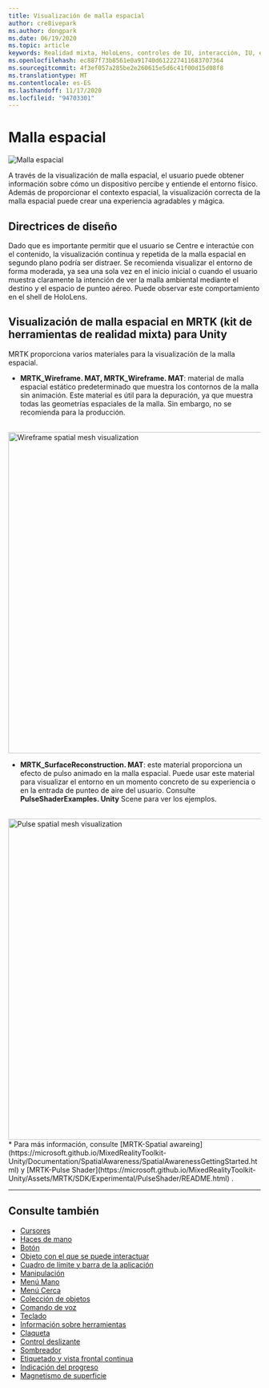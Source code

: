 ```yaml
---
title: Visualización de malla espacial
author: cre8ivepark
ms.author: dongpark
ms.date: 06/19/2020
ms.topic: article
keywords: Realidad mixta, HoloLens, controles de IU, interacción, IU, experiencia de usuario, diseño de la experiencia del usuario, interfaz de usuario espacial, interacción espacial, interfaz de usuario 3D, experiencia en 3D, auriculares
ms.openlocfilehash: ec887f73b8561e0a91740d612227411683707364
ms.sourcegitcommit: 4f3ef057a285be2e260615e5d6c41f00d15d08f8
ms.translationtype: MT
ms.contentlocale: es-ES
ms.lasthandoff: 11/17/2020
ms.locfileid: "94703301"
---
```

# <a name="spatial-mesh"></a>Malla espacial

![Malla espacial](images/MRTK_PulseShader_SpatialMesh.gif)

A través de la visualización de malla espacial, el usuario puede obtener información sobre cómo un dispositivo percibe y entiende el entorno físico. Además de proporcionar el contexto espacial, la visualización correcta de la malla espacial puede crear una experiencia agradables y mágica.  

## <a name="design-guideline"></a>Directrices de diseño
Dado que es importante permitir que el usuario se Centre e interactúe con el contenido, la visualización continua y repetida de la malla espacial en segundo plano podría ser distraer. Se recomienda visualizar el entorno de forma moderada, ya sea una sola vez en el inicio inicial o cuando el usuario muestra claramente la intención de ver la malla ambiental mediante el destino y el espacio de punteo aéreo. Puede observar este comportamiento en el shell de HoloLens.
<br>


## <a name="spatial-mesh-visualization-in-mrtk-mixed-reality-toolkit-for-unity"></a>Visualización de malla espacial en MRTK (kit de herramientas de realidad mixta) para Unity
MRTK proporciona varios materiales para la visualización de la malla espacial.

- **MRTK_Wireframe. MAT, MRTK_Wireframe. MAT**: material de malla espacial estático predeterminado que muestra los contornos de la malla sin animación. Este material es útil para la depuración, ya que muestra todas las geometrías espaciales de la malla. Sin embargo, no se recomienda para la producción.
<br>
<img src="images/SurfaceReconstruction.jpg" alt="Wireframe spatial mesh visualization" width="640px">

- **MRTK_SurfaceReconstruction. MAT**: este material proporciona un efecto de pulso animado en la malla espacial. Puede usar este material para visualizar el entorno en un momento concreto de su experiencia o en la entrada de punteo de aire del usuario. Consulte **PulseShaderExamples. Unity** Scene para ver los ejemplos.
<br>
<img src="images/MRTK_SRMesh_Pulse.jpg" alt="Pulse spatial mesh visualization" width="640px">
* Para más información, consulte [MRTK-Spatial awareing](https://microsoft.github.io/MixedRealityToolkit-Unity/Documentation/SpatialAwareness/SpatialAwarenessGettingStarted.html) y [MRTK-Pulse Shader](https://microsoft.github.io/MixedRealityToolkit-Unity/Assets/MRTK/SDK/Experimental/PulseShader/README.html) .

<br>

---

## <a name="see-also"></a>Consulte también

* [Cursores](cursors.md)
* [Haces de mano](point-and-commit.md)
* [Botón](button.md)
* [Objeto con el que se puede interactuar](interactable-object.md)
* [Cuadro de límite y barra de la aplicación](app-bar-and-bounding-box.md)
* [Manipulación](direct-manipulation.md)
* [Menú Mano](hand-menu.md)
* [Menú Cerca](near-menu.md)
* [Colección de objetos](object-collection.md)
* [Comando de voz](voice-input.md)
* [Teclado](keyboard.md)
* [Información sobre herramientas](tooltip.md)
* [Claqueta](slate.md)
* [Control deslizante](slider.md)
* [Sombreador](shader.md)
* [Etiquetado y vista frontal continua](billboarding-and-tag-along.md)
* [Indicación del progreso](progress.md)
* [Magnetismo de superficie](surface-magnetism.md)
